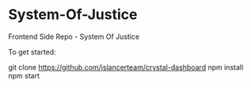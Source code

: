 # System-Of-Justice
Frontend Side Repo - System Of Justice 

To get started:

git clone https://github.com/jslancerteam/crystal-dashboard 
npm install 
npm start 
